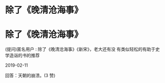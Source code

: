 # 除了《晚清沧海事》

# 除了《晚清沧海事》

(提问)匿名用户 : 除了《晚清沧海事》《新宋》，老大还有没 有类似轻松的有助于史学造诣的书的推荐

2019-02-11

回答：天朝的崩溃。(3 赞)